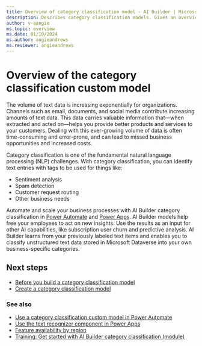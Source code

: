 ```yaml
---
title: Overview of category classification model - AI Builder | Microsoft Docs
description: Describes category classification models. Gives an overview of how to build and use category classification models in AI Builder. 
author: v-aangie
ms.topic: overview
ms.date: 01/10/2024
ms.author: angieandrews 
ms.reviewer: angieandrews
---
```


# Overview of the category classification custom model

The volume of text data is increasing exponentially for organizations. Channels such as email, documents, and social media contribute increasing amounts of text data. This data carries valuable information that—when extracted and acted on—helps you provide better products and services to your customers. Dealing with this ever-growing volume of data is often time-consuming and error-prone, and can lead to missed business opportunities and increased costs.

Category classification is one of the fundamental natural language processing (NLP) challenges<!--Edit okay?-->. With category classification, you can identify text entries with tags to be used for things like:

- Sentiment analysis
- Spam detection
- Customer request routing
- Other business needs

Automate and scale your business processes with AI Builder category classification in [Power Automate](https://flow.microsoft.com/) and [Power Apps](https://powerapps.microsoft.com/). AI Builder models help free your employees to act on new insights. Use the results as an input for other AI capabilities, like subscription user churn and predictive analysis. AI Builder learns from your previously labeled text items and enables you to classify unstructured text data stored in Microsoft Dataverse into your own business-specific categories.

## Next steps

- [Before you build a category classification model](before-you-build-text-classification-model.md)
- [Create a category classification model](create-text-classification-model.md)

### See also

- [Use a category classification custom model in Power Automate](text-classification-model-in-flow.md)  
- [Use the text recognizer component in Power Apps](prebuilt-text-recognizer-component-in-powerapps.md)  
- [Feature availability by region](availability-region.md)
- [Training: Get started with AI Builder category classification (module)](/training/modules/ai-builder-category-classification/)

